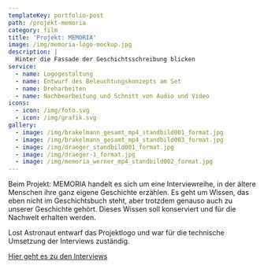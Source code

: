 ```yaml
---
templateKey: portfolio-post
path: /projekt-memoria
category: film
title: 'Projekt: MEMORIA'
image: /img/memoria-logo-mockup.jpg
description: |
  Hinter die Fassade der Geschichtsschreibung blicken
service:
  - name: Logogestaltung
  - name: Entwurf des Beleuchtungskonzepts am Set
  - name: Dreharbeiten
  - name: Nachbearbeitung und Schnitt von Audio und Video
icons:
  - icon: /img/foto.svg
  - icon: /img/grafik.svg
gallery:
  - image: /img/brakelmann_gesamt_mp4_standbild001_format.jpg
  - image: /img/brakelmann_gesamt_mp4_standbild003_format.jpg
  - image: /img/draeger_standbild001_format.jpg
  - image: /img/draeger-1_format.jpg
  - image: /img/memoria_werner_mp4_standbild002_format.jpg
---
```

Beim Projekt: MEMORIA handelt es sich um eine Interviewreihe, in der ältere Menschen ihre ganz eigene Geschichte erzählen. Es geht um Wissen, das eben nicht im Geschichtsbuch steht, aber trotzdem genauso auch zu unserer Geschichte gehört. Dieses Wissen soll konserviert und für die Nachwelt erhalten werden. 

Lost Astronaut entwarf das Projektlogo und war für die technische Umsetzung der Interviews zuständig.

[Hier geht es zu den Interviews](https://www.youtube.com/channel/UCJp5evplNHvly-puLyLlXjg)
